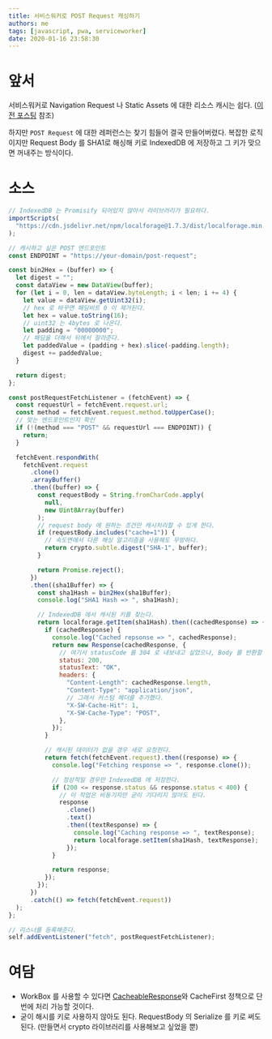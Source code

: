 ```yaml
---
title: 서비스워커로 POST Request 캐싱하기
authors: me
tags: [javascript, pwa, serviceworker]
date: 2020-01-16 23:58:30
---
```


# 앞서

서비스워커로 Navigation Request 나 Static Assets 에 대한 리소스 캐시는 쉽다.
([이전 포스팅](/2017/12/22/PWA-ServiceWorker-Web-Caching/) 참조)

하지만 `POST Request` 에 대한 레퍼런스는 찾기 힘들어 결국 만들어버렸다.
복잡한 로직이지만 Request Body 를 SHA1로 해싱해 키로 IndexedDB 에 저장하고 그 키가 맞으면 꺼내주는 방식이다.

# 소스

```js
// IndexedDB 는 Promisify 되어있지 않아서 라이브러리가 필요하다.
importScripts(
  "https://cdn.jsdelivr.net/npm/localforage@1.7.3/dist/localforage.min.js"
);

// 캐시하고 싶은 POST 엔드포인트
const ENDPOINT = "https://your-domain/post-request";

const bin2Hex = (buffer) => {
  let digest = "";
  const dataView = new DataView(buffer);
  for (let i = 0, len = dataView.byteLength; i < len; i += 4) {
    let value = dataView.getUint32(i);
    // hex 로 바꾸면 패딩비트 0 이 제거된다.
    let hex = value.toString(16);
    // uint32 는 4bytes 로 나온다.
    let padding = "00000000";
    // 패딩을 더해서 뒤에서 잘라준다.
    let paddedValue = (padding + hex).slice(-padding.length);
    digest += paddedValue;
  }

  return digest;
};

const postRequestFetchListener = (fetchEvent) => {
  const requestUrl = fetchEvent.request.url;
  const method = fetchEvent.request.method.toUpperCase();
  // 맞는 엔드포인트인지 확인
  if (!(method === "POST" && requestUrl === ENDPOINT)) {
    return;
  }

  fetchEvent.respondWith(
    fetchEvent.request
      .clone()
      .arrayBuffer()
      .then((buffer) => {
        const requestBody = String.fromCharCode.apply(
          null,
          new Uint8Array(buffer)
        );
        // request body 에 원하는 조건만 캐시처리할 수 있게 한다.
        if (requestBody.includes("cache=1")) {
          // 속도면에서 다른 해싱 알고리즘을 사용해도 무방하다.
          return crypto.subtle.digest("SHA-1", buffer);
        }

        return Promise.reject();
      })
      .then((sha1Buffer) => {
        const sha1Hash = bin2Hex(sha1Buffer);
        console.log("SHA1 Hash => ", sha1Hash);

        // IndexedDB 에서 캐시된 키를 찾는다.
        return localforage.getItem(sha1Hash).then((cachedResponse) => {
          if (cachedResponse) {
            console.log("Cached repsonse => ", cachedResponse);
            return new Response(cachedResponse, {
              // 여기서 statusCode 를 304 로 내보내고 싶었으나, Body 를 반환할 수 없었다.
              status: 200,
              statusText: "OK",
              headers: {
                "Content-Length": cachedResponse.length,
                "Content-Type": "application/json",
                // 그래서 커스텀 헤더를 추가했다.
                "X-SW-Cache-Hit": 1,
                "X-SW-Cache-Type": "POST",
              },
            });
          }

          // 캐시된 데이터가 없을 경우 새로 요청한다.
          return fetch(fetchEvent.request).then((response) => {
            console.log("Fetching response => ", response.clone());

            // 정상적일 경우만 IndexedDB 에 저장한다.
            if (200 <= response.status && response.status < 400) {
              // 이 작업은 비동기지만 굳이 기다리지 않아도 된다.
              response
                .clone()
                .text()
                .then((textResponse) => {
                  console.log("Caching response => ", textResponse);
                  return localforage.setItem(sha1Hash, textResponse);
                });
            }

            return response;
          });
        });
      })
      .catch(() => fetch(fetchEvent.request))
  );
};

// 리스너를 등록해준다.
self.addEventListener("fetch", postRequestFetchListener);
```

# 여담

- WorkBox 를 사용할 수 있다면 [CacheableResponse](https://developers.google.com/web/tools/workbox/modules/workbox-cacheable-response#caching_based_on_headers)와 CacheFirst 정책으로 단번에 처리 가능할 것이다.
- 굳이 해시를 키로 사용하지 않아도 된다. RequestBody 의 Serialize 를 키로 써도 된다. (만들면서 crypto 라이브러리를 사용해보고 싶었을 뿐)

